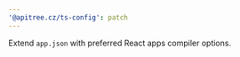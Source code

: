 ```yaml
---
'@apitree.cz/ts-config': patch
---
```


Extend `app.json` with preferred React apps compiler options.
